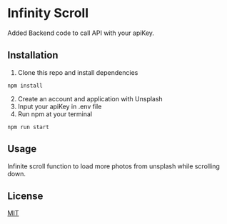 # Infinity Scroll
Added Backend code to call API with your apiKey. 

## Installation

1. Clone this repo and install dependencies 
```
npm install
```
2. Create an account and application with Unsplash
3. Input your apiKey in .env file
4. Run npm at your terminal
```
npm run start
```

## Usage
Infinite scroll function to load more photos from unsplash while scrolling down. 

## License
[MIT](https://choosealicense.com/licenses/mit/)
